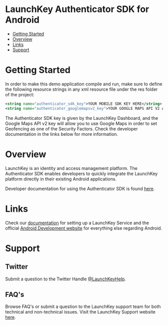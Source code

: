 # LaunchKey Authenticator SDK for Android

  * [Getting Started](#gettingstarted)
  * [Overview](#overview)
  * [Links](#links)
  * [Support](#support)

# <a name="gettingstarted"></a>Getting Started

In order to make this demo application compile and run, make sure to define the following 
resource strings in any xml resource file under the res folder of the project:

```xml
<string name="authenticator_sdk_key">YOUR MOBILE SDK KEY HERE</string>
<string name="authenticator_googlemapsv2_key">YOUR GOOGLE MAPS API V2 ANDROID KEY HERE</string>
```

The Authenticator SDK key is given by the LaunchKey Dashboard, and the Google Maps API v2 
key will allow you to use Google Maps in order to set Geofencing as one of the Security 
Factors. Check the developer documentation in the links below for more information.

# <a name="overview"></a>Overview

LaunchKey is an identity and access management platform. The Authenticator SDK enables 
developers to quickly integrate the LaunchKey platform directly 
in their existing Android applications.

Developer documentation for using the Authenticator SDK is found [here](https://docs.launchkey.com/authenticator-sdk/integrate-authenticator-sdk-android-v3.html).

#  <a name="links"></a>Links

  Check our [documentation](https://docs.launchkey.com/authenticator-sdk/before-you-begin.html) for setting up
  a LaunchKey Service and the official [Android Development website](https://d.android.com)
  for everything else regarding Android.

#  <a name="support"></a>Support

## Twitter

Submit a question to the Twitter Handle [@LaunchKeyHelp](https://twitter.com/LaunchKeyHelp).

## FAQ's

Browse FAQ's or submit a question to the LaunchKey support team for both
technical and non-technical issues. Visit the LaunchKey Support website [here](https://launchkey.com/support).
